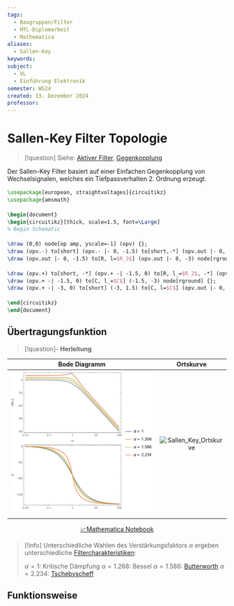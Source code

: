 ```yaml
---
tags:
  - Baugruppen/Filter
  - HTL-Diplomarbeit
  - Mathematica
aliases:
  - Sallen-Key
keywords: 
subject:
  - VL
  - Einführung Elektronik
semester: WS24
created: 13. Dezember 2024
professor:
---
```

 

# Sallen-Key Filter Topologie

> [!question] Siehe: [Aktiver Filter](Filter%20und%20Verstärker/Aktiver%20Filter.md), [Gegenkopplung](Filter%20und%20Verstärker/Kopplungsarten.md)


Der Sallen-Key Filter basiert auf einer Einfachen Gegenkopplung von Wechselsignalen, welches ein Tiefpassverhalten 2. Ordnung erzeugt. 

```tikz
\usepackage[european, straightvoltages]{circuitikz}
\usepackage{amsmath}

\begin{document}
\begin{circuitikz}[thick, scale=1.5, font=\Large]
% Begin Schematic

\draw (0,0) node[op amp, yscale=-1] (opv) {};
\draw (opv.-) to[short] (opv.- |- 0, -1.5) to[short,-*] (opv.out |- 0, -1.5) to[R, l_=$(\alpha-1)\cdot R_3$] ++(0,1.5) to[short, *-] (opv.out) to[short,-o] ++(1,0) node[right] {$U_A$};
\draw (opv.out |- 0, -1.5) to[R, l=$R_3$] (opv.out |- 0, -3) node[rground] {};

\draw (opv.+) to[short, -*] (opv.+ -| -1.5, 0) to[R, l_=$R_2$, -*] (opv.+ -| -3, 0) to[R, l_=$R_1$, -o] ++(-1.5,0) node[left] {$U_E$};
\draw (opv.+ -| -1.5, 0) to[C, l_=$C$] (-1.5, -3) node[rground] {};
\draw (opv.+ -| -3, 0) to[short] (-3, 1.5) to[C, l=$C$] (opv.out |- 0, 1.5) to[short] (opv.out);

\end{circuitikz}
\end{document}
```

## Übertragungsfunktion

> [!question]- **Herleitung**

|                    Bode Diagramm                     |                        Ortskurve                         |
|:----------------------------------------------------:|:--------------------------------------------------------:|
| ![600](/Hardwareentwicklung/assets/59_SallenKey.png) | ![Sallen_Key_Ortskurve](assets/Sallen_Key_Ortskurve.png) |

<center><a href="../Simulationen/SallenKey.nb" class="internal-link">📈Mathematica Notebook</a></center>


> [!info] Unterschiedliche Wahlen des Verstärkungsfaktors $\alpha$ ergeben unterschiedliche [Filtercharakteristiken](Filter%20und%20Verstärker/Aktiver%20Filter.md#Filter%20Charakteristiken):
> 
> $\alpha=1$: Kritische Dämpfung
> $\alpha = 1.268$: Bessel
> $\alpha = 1.586$: [Butterworth](Filter%20und%20Verstärker/Butterworth%20Filter%20Charakteristik.md)
> $\alpha=2.234$: [Tschebyscheff](Tscheybyscheff%20Filter%20Charakteristik.md)

## Funktionsweise